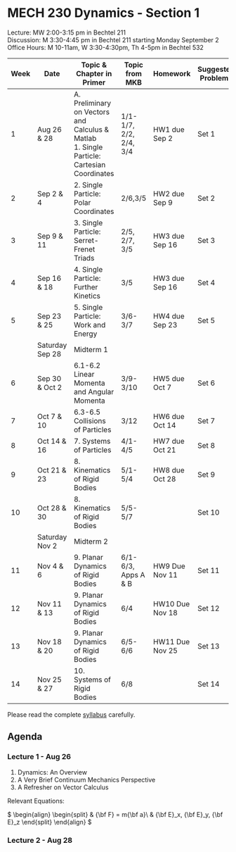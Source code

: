 # MECH 230 Dynamics - Section 1


Lecture: MW 2:00-3:15 pm in Bechtel 211\
Discussion: M 3:30-4:45 pm in Bechtel 211 starting Monday September 2\
Office Hours: M 10-11am, W 3:30-4:30pm, Th 4-5pm in Bechtel 532

| Week | Date | Topic & Chapter in Primer | Topic from MKB | Homework | Suggested Problems |
| ---- | ------- |-------------------------- | ------- |-------- | ------- |
| 1 | Aug 26 & 28 | A. Preliminary on Vectors and Calculus & Matlab <br> 1. Single Particle: Cartesian Coordinates | 1/1-1/7, 2/2, 2/4, 3/4 | HW1 due Sep 2 | Set 1 |
| 2 | Sep 2 & 4 | 2. Single Particle: Polar Coordinates | 2/6,3/5 | HW2 due Sep 9 | Set 2 |
| 3 | Sep 9 & 11 | 3. Single Particle: Serret-Frenet Triads | 2/5, 2/7, 3/5 | HW3 due Sep 16 | Set 3 |
| 4 | Sep 16 & 18 | 4. Single Particle: Further Kinetics | 3/5 | HW3 due Sep 16 | Set 4 |
| 5 | Sep 23 & 25 | 5. Single Particle: Work and Energy | 3/6-3/7 | HW4 due Sep 23 | Set 5 |
| | Saturday Sep 28 | Midterm 1 |
| 6 | Sep 30 & Oct 2 | 6.1-6.2 Linear Momenta and Angular Momenta | 3/9-3/10 | HW5 due Oct 7 | Set 6 |
| 7 | Oct 7 & 10 | 6.3-6.5 Collisions of Particles | 3/12 | HW6 due Oct 14 | Set 7 |
| 8 | Oct 14 & 16 | 7. Systems of Particles | 4/1-4/5 | HW7 due Oct 21 | Set 8 |
| 9 | Oct 21 & 23 | 8. Kinematics of Rigid Bodies | 5/1-5/4 | HW8 due Oct 28 | Set 9 |
| 10 | Oct 28 & 30 | 8. Kinematics of Rigid Bodies | 5/5-5/7 |  | Set 10 |
| | Saturday Nov 2 | Midterm 2
| 11 | Nov 4 & 6 | 9. Planar Dynamics of Rigid Bodies | 6/1-6/3, Apps A & B | HW9 Due Nov 11 | Set 11 |
| 12 | Nov 11 & 13 | 9. Planar Dynamics of Rigid Bodies | 6/4 | HW10 Due Nov 18 | Set 12 |
| 13 | Nov 18 & 20 | 9. Planar Dynamics of Rigid Bodies | 6/5-6/6 | HW11 Due Nov 25 | Set 13 |
| 14 | Nov 25 & 27 | 10. Systems of Rigid Bodies | 6/8 |  | Set 14 |


Please read the complete [syllabus]() carefully.

## Agenda

### Lecture 1 - Aug 26



1. Dynamics: An Overview
2. A Very Brief Continuum Mechanics Perspective
3. A Refresher on Vector Calculus

Relevant Equations:

$
\begin{align}
\begin{split}
    & {\bf F} = m{\bf a}\\
    & {\bf E}_x, {\bf E}_y, {\bf E}_z
\end{split}
\end{align}
$

### Lecture 2 - Aug 28